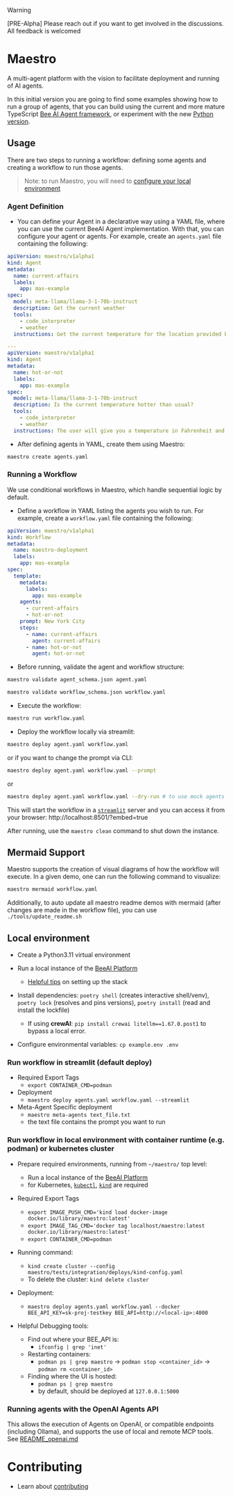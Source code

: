 > [!WARNING]
> [PRE-Alpha] Please reach out if you want to get involved in the discussions. All feedback is welcomed

# Maestro

A multi-agent platform with the vision to facilitate deployment and running of AI agents.

In this initial version you are going to find some examples showing how to run a group of agents, that you can build using the current and more mature TypeScript [Bee AI Agent framework](https://github.com/i-am-bee/bee-agent-framework), or experiment with the new [Python version](../framework/bee-py).

## Usage

There are two steps to running a workflow: defining some agents and creating a workflow to run those agents.

> Note: to run Maestro, you will need to [configure your local environment](#local-environment)

### Agent Definition

* You can define your Agent in a declarative way using a YAML file, where you can use the current BeeAI Agent implementation. With that, you can configure your agent or agents. For example, create an `agents.yaml` file containing the following:

```yaml
apiVersion: maestro/v1alpha1
kind: Agent
metadata:
  name: current-affairs
  labels:
    app: mas-example
spec:
  model: meta-llama/llama-3-1-70b-instruct
  description: Get the current weather
  tools:
    - code_interpreter
    - weather
  instructions: Get the current temperature for the location provided by the user. Return results in Fahrenheit.

---
apiVersion: maestro/v1alpha1
kind: Agent
metadata:
  name: hot-or-not
  labels:
    app: mas-example
spec:
  model: meta-llama/llama-3-1-70b-instruct
  description: Is the current temperature hotter than usual?
  tools:
    - code_interpreter
    - weather
  instructions: The user will give you a temperature in Fahrenheit and a location. Use the OpenMateo weather tool to find the average monthly temperature for the location. Answer if the temperature provided by the user is hotter or colder than the average found by the tool.
```

* After defining agents in YAML, create them using Maestro:

```bash
maestro create agents.yaml
```

### Running a Workflow

We use conditional workflows in Maestro, which handle sequential logic by default.

* Define a workflow in YAML listing the agents you wish to run. For example, create a `workflow.yaml` file containing the following:

```yaml
apiVersion: maestro/v1alpha1
kind: Workflow
metadata:
  name: maestro-deployment
  labels:
    app: mas-example
spec:
  template:
    metadata:
      labels:
        app: mas-example
    agents:
      - current-affairs
      - hot-or-not
    prompt: New York City
    steps:
      - name: current-affairs
        agent: current-affairs
      - name: hot-or-not
        agent: hot-or-not
```

* Before running, validate the agent and workflow structure:

```bash
maestro validate agent_schema.json agent.yaml
```

```bash
maestro validate workflow_schema.json workflow.yaml
```

* Execute the workflow:

```bash
maestro run workflow.yaml
```

* Deploy the workflow locally via streamlit:

```bash
maestro deploy agent.yaml workflow.yaml
```

or if you want to change the prompt via CLI:

```bash
maestro deploy agent.yaml workflow.yaml --prompt
```

or

```bash
maestro deploy agent.yaml workflow.yaml --dry-run # to use mock agents for quick testing
```

This will start the workflow in a [`streamlit`]() server and you can access it from your browser: http://localhost:8501/?embed=true

After running, use the `maestro clean` command to shut down the instance.

## Mermaid Support

Maestro supports the creation of visual diagrams of how the workflow will execute. In a given demo,  one can run the following command to visualize:

```bash
maestro mermaid workflow.yaml
```

Additionally, to auto update all maestro readme demos with mermaid (after changes are made in the workflow file), you can use `./tools/update_readme.sh`

## Local environment

* Create a Python3.11 virtual environment
* Run a local instance of the [BeeAI Platform](https://github.com/i-am-bee/bee-stack)
  * [Helpful tips](./demos/README.md) on setting up the stack

* Install dependencies: `poetry shell` (creates interactive shell/venv), `poetry lock` (resolves and pins versions), `poetry install` (read and install the lockfile)

  * If using **crewAI**: `pip install crewai litellm==1.67.0.post1` to bypass a local error.

* Configure environmental variables: `cp example.env .env`

### Run workflow in streamlit (default deploy)

* Required Export Tags
  * `export CONTAINER_CMD=podman`
* Deployment
  * `maestro deploy agents.yaml workflow.yaml --streamlit`
* Meta-Agent Specific deployment
  * `maestro meta-agents text_file.txt`
  * the text file contains the prompt you want to run

### Run workflow in local environment with container runtime (e.g. podman) or kubernetes cluster

* Prepare required environments, running from `~/maestro/` top level:
  * Run a local instance of the [BeeAI Platform](https://github.com/i-am-bee/bee-stack)
  * for Kubernetes, [`kubectl`](https://kubernetes.io/docs/tasks/tools/install-kubectl-macos/), [`kind`](https://kind.sigs.k8s.io/) are required

* Required Export Tags
  * `export IMAGE_PUSH_CMD='kind load docker-image docker.io/library/maestro:latest'`
  * `export IMAGE_TAG_CMD='docker tag localhost/maestro:latest docker.io/library/maestro:latest'`
  * `export CONTAINER_CMD=podman`

* Running command:
  * `kind create cluster --config maestro/tests/integration/deploys/kind-config.yaml`
  * To delete the cluster: `kind delete cluster`

* Deployment:
  * `maestro deploy agents.yaml workflow.yaml --docker BEE_API_KEY=sk-proj-testkey BEE_API=http://<local-ip>:4000`

* Helpful Debugging tools:
  * Find out where your BEE_API is:
    * `ifconfig | grep 'inet'`
  * Restarting containers:
    * `podman ps | grep maestro` -> `podman stop <container_id>` -> `podman rm <container_id>`
  * Finding where the UI is hosted:
    * `podman ps | grep maestro`
    * by default, should be deployed at `127.0.0.1:5000`

### Running agents with the OpenAI Agents API

This allows the execution of Agents on OpenAI, or compatible endpoints (including Ollama), and supports the use of local and remote MCP tools. See [README_openai.md](docs/README_openai.md)

# Contributing
* Learn about [contributing](./demos/CONTRIBUTING.md)

